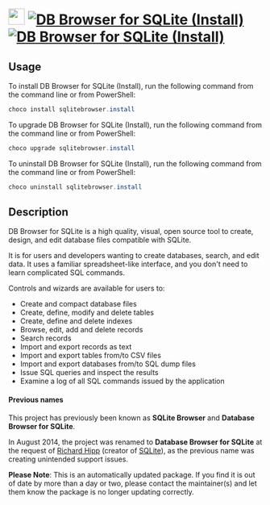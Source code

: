 ﻿# <img src="https://cdn.jsdelivr.net/gh/mkevenaar/chocolatey-packages@326e9c0439d53d73fcc5ef931486c8ffbdfb016e/icons/sqlitebrowser.svg" width="32" height="32"/> [![DB Browser for SQLite (Install)](https://img.shields.io/chocolatey/v/sqlitebrowser.install.svg?label=DB+Browser+for+SQLite+(Install))](https://chocolatey.org/packages/sqlitebrowser.install) [![DB Browser for SQLite (Install)](https://img.shields.io/chocolatey/dt/sqlitebrowser.install.svg)](https://chocolatey.org/packages/sqlitebrowser.install)

## Usage
To install DB Browser for SQLite (Install), run the following command from the command line or from PowerShell:
```powershell
choco install sqlitebrowser.install
```

To upgrade DB Browser for SQLite (Install), run the following command from the command line or from PowerShell:
```powershell
choco upgrade sqlitebrowser.install
```

To uninstall DB Browser for SQLite (Install), run the following command from the command line or from PowerShell:
```powershell
choco uninstall sqlitebrowser.install
```

## Description

DB Browser for SQLite is a high quality, visual, open source tool to create, design, and edit database files compatible with SQLite.

It is for users and developers wanting to create databases, search, and edit data. It uses a familiar spreadsheet-like interface, and you don't need to learn complicated SQL commands.

Controls and wizards are available for users to:

* Create and compact database files
* Create, define, modify and delete tables
* Create, define and delete indexes
* Browse, edit, add and delete records
* Search records
* Import and export records as text
* Import and export tables from/to CSV files
* Import and export databases from/to SQL dump files
* Issue SQL queries and inspect the results
* Examine a log of all SQL commands issued by the application

#### Previous names
This project has previously been known as __SQLite Browser__ and __Database Browser for SQLite__.

In August 2014, the project was renamed to __Database Browser for SQLite__ at the request of [Richard Hipp](http://www.hwaci.com/drh) (creator of [SQLite](http://sqlite.org/)), as the previous name was creating unintended support issues.

**Please Note**: This is an automatically updated package. If you find it is
out of date by more than a day or two, please contact the maintainer(s) and
let them know the package is no longer updating correctly.
